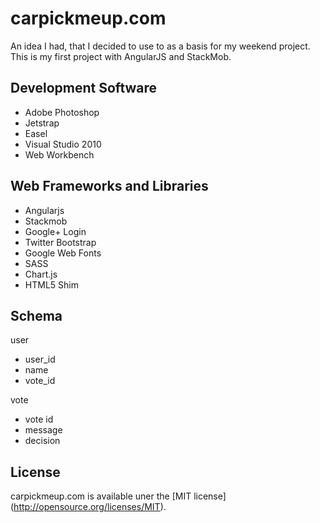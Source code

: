 ﻿carpickmeup.com
=======
An idea I had, that I decided to use to as a basis for my weekend project.  This is my first project with AngularJS and StackMob.

Development Software
-------
- Adobe Photoshop
- Jetstrap
- Easel
- Visual Studio 2010
- Web Workbench

Web Frameworks and Libraries
-------
- Angularjs
- Stackmob
- Google+ Login
- Twitter Bootstrap
- Google Web Fonts
- SASS
- Chart.js
- HTML5 Shim

Schema
-------
user
- user_id
- name
- vote_id

vote
- vote id
- message
- decision

License
-------
carpickmeup.com is available uner the [MIT license] (http://opensource.org/licenses/MIT).